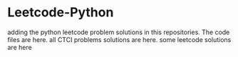# Leetcode-Python
adding the python leetcode problem solutions in this repositories. 
The code files are here.
all CTCI problems solutions are here.
some leetcode solutions are here




































































































































































































































































































































































































































































































